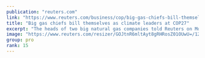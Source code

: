 ```yaml
---
publication: "reuters.com"
link: "https://www.reuters.com/business/cop/big-gas-chiefs-bill-themselves-climate-leaders-cop27-2022-11-14/"
title: "Big gas chiefs bill themselves as climate leaders at COP27"
excerpt: "The heads of two big natural gas companies told Reuters on Monday they were seeking to use the setting of the COP27 international climate summit to bill their industry as a leader in the fight against"
image: "https://www.reuters.com/resizer/GOJtnR6mltAyt8gRHRosZ01OUwU=/1200x628/smart/filters:quality(80)/cloudfront-us-east-2.images.arcpublishing.com/reuters/WYLTXI4K5VKCLCOSIJLMUTTKAA.jpg"
group: pro
rank: 15
---
```

